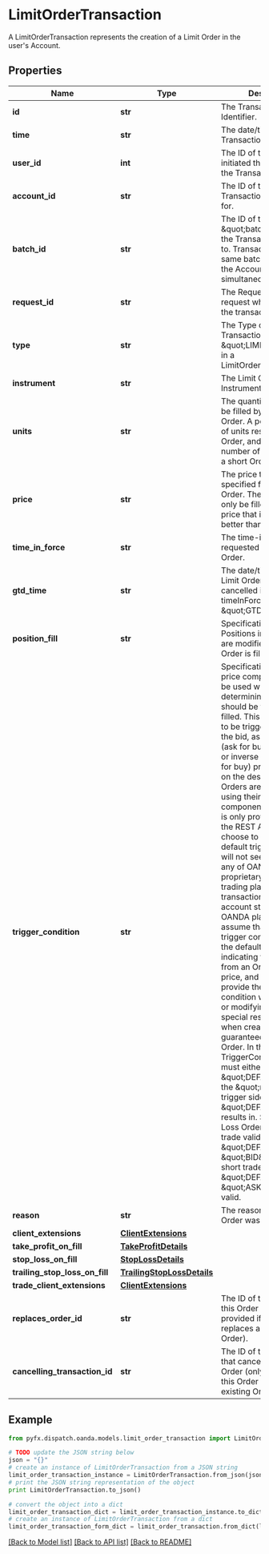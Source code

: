# LimitOrderTransaction

A LimitOrderTransaction represents the creation of a Limit Order in the user's Account.

## Properties
Name | Type | Description | Notes
------------ | ------------- | ------------- | -------------
**id** | **str** | The Transaction&#39;s Identifier. | [optional] 
**time** | **str** | The date/time when the Transaction was created. | [optional] 
**user_id** | **int** | The ID of the user that initiated the creation of the Transaction. | [optional] 
**account_id** | **str** | The ID of the Account the Transaction was created for. | [optional] 
**batch_id** | **str** | The ID of the \&quot;batch\&quot; that the Transaction belongs to. Transactions in the same batch are applied to the Account simultaneously. | [optional] 
**request_id** | **str** | The Request ID of the request which generated the transaction. | [optional] 
**type** | **str** | The Type of the Transaction. Always set to \&quot;LIMIT_ORDER\&quot; in a LimitOrderTransaction. | [optional] 
**instrument** | **str** | The Limit Order&#39;s Instrument. | [optional] 
**units** | **str** | The quantity requested to be filled by the Limit Order. A posititive number of units results in a long Order, and a negative number of units results in a short Order. | [optional] 
**price** | **str** | The price threshold specified for the Limit Order. The Limit Order will only be filled by a market price that is equal to or better than this price. | [optional] 
**time_in_force** | **str** | The time-in-force requested for the Limit Order. | [optional] 
**gtd_time** | **str** | The date/time when the Limit Order will be cancelled if its timeInForce is \&quot;GTD\&quot;. | [optional] 
**position_fill** | **str** | Specification of how Positions in the Account are modified when the Order is filled. | [optional] 
**trigger_condition** | **str** | Specification of which price component should be used when determining if an Order should be triggered and filled. This allows Orders to be triggered based on the bid, ask, mid, default (ask for buy, bid for sell) or inverse (ask for sell, bid for buy) price depending on the desired behaviour. Orders are always filled using their default price component. This feature is only provided through the REST API. Clients who choose to specify a non-default trigger condition will not see it reflected in any of OANDA&#39;s proprietary or partner trading platforms, their transaction history or their account statements. OANDA platforms always assume that an Order&#39;s trigger condition is set to the default value when indicating the distance from an Order&#39;s trigger price, and will always provide the default trigger condition when creating or modifying an Order. A special restriction applies when creating a guaranteed Stop Loss Order. In this case the TriggerCondition value must either be \&quot;DEFAULT\&quot;, or the \&quot;natural\&quot; trigger side \&quot;DEFAULT\&quot; results in. So for a Stop Loss Order for a long trade valid values are \&quot;DEFAULT\&quot; and \&quot;BID\&quot;, and for short trades \&quot;DEFAULT\&quot; and \&quot;ASK\&quot; are valid. | [optional] 
**reason** | **str** | The reason that the Limit Order was initiated | [optional] 
**client_extensions** | [**ClientExtensions**](ClientExtensions.md) |  | [optional] 
**take_profit_on_fill** | [**TakeProfitDetails**](TakeProfitDetails.md) |  | [optional] 
**stop_loss_on_fill** | [**StopLossDetails**](StopLossDetails.md) |  | [optional] 
**trailing_stop_loss_on_fill** | [**TrailingStopLossDetails**](TrailingStopLossDetails.md) |  | [optional] 
**trade_client_extensions** | [**ClientExtensions**](ClientExtensions.md) |  | [optional] 
**replaces_order_id** | **str** | The ID of the Order that this Order replaces (only provided if this Order replaces an existing Order). | [optional] 
**cancelling_transaction_id** | **str** | The ID of the Transaction that cancels the replaced Order (only provided if this Order replaces an existing Order). | [optional] 

## Example

```python
from pyfx.dispatch.oanda.models.limit_order_transaction import LimitOrderTransaction

# TODO update the JSON string below
json = "{}"
# create an instance of LimitOrderTransaction from a JSON string
limit_order_transaction_instance = LimitOrderTransaction.from_json(json)
# print the JSON string representation of the object
print LimitOrderTransaction.to_json()

# convert the object into a dict
limit_order_transaction_dict = limit_order_transaction_instance.to_dict()
# create an instance of LimitOrderTransaction from a dict
limit_order_transaction_form_dict = limit_order_transaction.from_dict(limit_order_transaction_dict)
```
[[Back to Model list]](../README.md#documentation-for-models) [[Back to API list]](../README.md#documentation-for-api-endpoints) [[Back to README]](../README.md)


